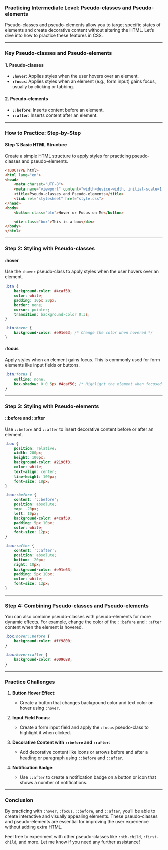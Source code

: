 ### Practicing Intermediate Level: Pseudo-classes and Pseudo-elements

Pseudo-classes and pseudo-elements allow you to target specific states of elements and create decorative content without altering the HTML. Let’s dive into how to practice these features in CSS.

---

### **Key Pseudo-classes and Pseudo-elements**

#### **1. Pseudo-classes**
- **`:hover`**: Applies styles when the user hovers over an element.
- **`:focus`**: Applies styles when an element (e.g., form input) gains focus, usually by clicking or tabbing.

#### **2. Pseudo-elements**
- **`::before`**: Inserts content before an element.
- **`::after`**: Inserts content after an element.

---

### **How to Practice: Step-by-Step**

#### **Step 1: Basic HTML Structure**

Create a simple HTML structure to apply styles for practicing pseudo-classes and pseudo-elements.

```html
<!DOCTYPE html>
<html lang="en">
<head>
    <meta charset="UTF-8">
    <meta name="viewport" content="width=device-width, initial-scale=1.0">
    <title>Pseudo-classes and Pseudo-elements</title>
    <link rel="stylesheet" href="style.css">
</head>
<body>
    <button class="btn">Hover or Focus on Me</button>

    <div class="box">This is a box</div>
</body>
</html>
```

---

### **Step 2: Styling with Pseudo-classes**

#### **:hover**
Use the `:hover` pseudo-class to apply styles when the user hovers over an element.

```css
.btn {
    background-color: #4caf50;
    color: white;
    padding: 10px 20px;
    border: none;
    cursor: pointer;
    transition: background-color 0.3s;
}

.btn:hover {
    background-color: #e91e63; /* Change the color when hovered */
}
```

#### **:focus**
Apply styles when an element gains focus. This is commonly used for form elements like input fields or buttons.

```css
.btn:focus {
    outline: none;
    box-shadow: 0 0 5px #4caf50; /* Highlight the element when focused */
}
```

---

### **Step 3: Styling with Pseudo-elements**

#### **::before and ::after**
Use `::before` and `::after` to insert decorative content before or after an element.

```css
.box {
    position: relative;
    width: 200px;
    height: 100px;
    background-color: #2196f3;
    color: white;
    text-align: center;
    line-height: 100px;
    font-size: 18px;
}

.box::before {
    content: '::before';
    position: absolute;
    top: -20px;
    left: 10px;
    background-color: #4caf50;
    padding: 5px 10px;
    color: white;
    font-size: 12px;
}

.box::after {
    content: '::after';
    position: absolute;
    bottom: -20px;
    right: 10px;
    background-color: #e91e63;
    padding: 5px 10px;
    color: white;
    font-size: 12px;
}
```

---

### **Step 4: Combining Pseudo-classes and Pseudo-elements**

You can also combine pseudo-classes with pseudo-elements for more dynamic effects. For example, change the color of the `::before` and `::after` content when the element is hovered.

```css
.box:hover::before {
    background-color: #ff9800;
}

.box:hover::after {
    background-color: #009688;
}
```

---

### **Practice Challenges**

1. **Button Hover Effect**:
   - Create a button that changes background color and text color on hover using `:hover`.

2. **Input Field Focus**:
   - Create a form input field and apply the `:focus` pseudo-class to highlight it when clicked.

3. **Decorative Content with `::before` and `::after`**:
   - Add decorative content like icons or arrows before and after a heading or paragraph using `::before` and `::after`.

4. **Notification Badge**:
   - Use `::after` to create a notification badge on a button or icon that shows a number of notifications.

---

### **Conclusion**

By practicing with `:hover`, `:focus`, `::before`, and `::after`, you’ll be able to create interactive and visually appealing elements. These pseudo-classes and pseudo-elements are essential for improving the user experience without adding extra HTML.

Feel free to experiment with other pseudo-classes like `:nth-child`, `:first-child`, and more. Let me know if you need any further assistance!